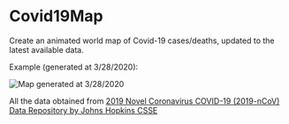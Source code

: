 # Covid19Map
Create an animated world map of Covid-19 cases/deaths, updated to the latest available data.


Example (generated at 3/28/2020):


![Map generated at 3/28/2020](animated.gif)


All the data obtained from [2019 Novel Coronavirus COVID-19 (2019-nCoV) Data Repository by Johns Hopkins CSSE](https://github.com/CSSEGISandData/COVID-19)
